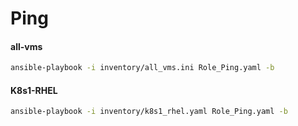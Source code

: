 # Ping

#### all-vms
```bash
ansible-playbook -i inventory/all_vms.ini Role_Ping.yaml -b
```

#### K8s1-RHEL
```bash
ansible-playbook -i inventory/k8s1_rhel.yaml Role_Ping.yaml -b
```